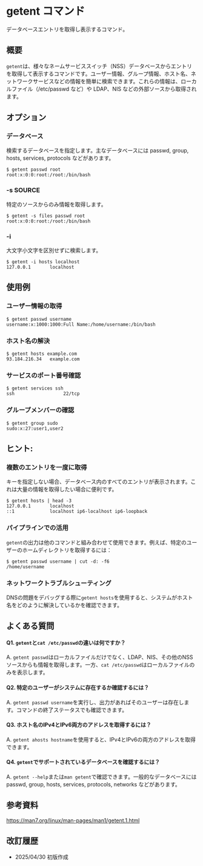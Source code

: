 # getent コマンド

データベースエントリを取得し表示するコマンド。

## 概要

`getent`は、様々なネームサービススイッチ（NSS）データベースからエントリを取得して表示するコマンドです。ユーザー情報、グループ情報、ホスト名、ネットワークサービスなどの情報を簡単に検索できます。これらの情報は、ローカルファイル（/etc/passwd など）や LDAP、NIS などの外部ソースから取得されます。

## オプション

### **データベース**

検索するデータベースを指定します。主なデータベースには passwd, group, hosts, services, protocols などがあります。

```console
$ getent passwd root
root:x:0:0:root:/root:/bin/bash
```

### **-s SOURCE**

特定のソースからのみ情報を取得します。

```console
$ getent -s files passwd root
root:x:0:0:root:/root:/bin/bash
```

### **-i**

大文字小文字を区別せずに検索します。

```console
$ getent -i hosts localhost
127.0.0.1       localhost
```

## 使用例

### ユーザー情報の取得

```console
$ getent passwd username
username:x:1000:1000:Full Name:/home/username:/bin/bash
```

### ホスト名の解決

```console
$ getent hosts example.com
93.184.216.34   example.com
```

### サービスのポート番号確認

```console
$ getent services ssh
ssh                  22/tcp
```

### グループメンバーの確認

```console
$ getent group sudo
sudo:x:27:user1,user2
```

## ヒント:

### 複数のエントリを一度に取得

キーを指定しない場合、データベース内のすべてのエントリが表示されます。これは大量の情報を取得したい場合に便利です。

```console
$ getent hosts | head -3
127.0.0.1       localhost
::1             localhost ip6-localhost ip6-loopback
```

### パイプラインでの活用

`getent`の出力は他のコマンドと組み合わせて使用できます。例えば、特定のユーザーのホームディレクトリを取得するには：

```console
$ getent passwd username | cut -d: -f6
/home/username
```

### ネットワークトラブルシューティング

DNSの問題をデバッグする際に`getent hosts`を使用すると、システムがホスト名をどのように解決しているかを確認できます。

## よくある質問

#### Q1. `getent`と`cat /etc/passwd`の違いは何ですか？
A. `getent passwd`はローカルファイルだけでなく、LDAP、NIS、その他のNSSソースからも情報を取得します。一方、`cat /etc/passwd`はローカルファイルのみを表示します。

#### Q2. 特定のユーザーがシステムに存在するか確認するには？
A. `getent passwd username`を実行し、出力があればそのユーザーは存在します。コマンドの終了ステータスでも確認できます。

#### Q3. ホスト名のIPv4とIPv6両方のアドレスを取得するには？
A. `getent ahosts hostname`を使用すると、IPv4とIPv6の両方のアドレスを取得できます。

#### Q4. `getent`でサポートされているデータベースを確認するには？
A. `getent --help`または`man getent`で確認できます。一般的なデータベースには passwd, group, hosts, services, protocols, networks などがあります。

## 参考資料

https://man7.org/linux/man-pages/man1/getent.1.html

## 改訂履歴

- 2025/04/30 初版作成